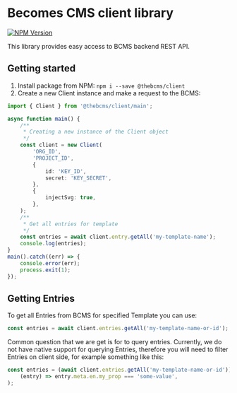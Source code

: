 # Becomes CMS client library

[![NPM Version][npm-image]][npm-url]

[npm-image]: https://img.shields.io/npm/v/@thebcms/client.svg
[npm-url]: https://npmjs.org/package/@thebcms/client

This library provides easy access to BCMS backend REST API.

## Getting started

1. Install package from NPM: `npm i --save @thebcms/client`
2. Create a new Client instance and make a request to the BCMS:

```ts
import { Client } from '@thebcms/client/main';

async function main() {
    /**
     * Creating a new instance of the Client object
     */
    const client = new Client(
        'ORG_ID',
        'PROJECT_ID',
        {
            id: 'KEY_ID',
            secret: 'KEY_SECRET',
        },
        {
            injectSvg: true,
        },
    );
    /**
     * Get all entries for template
     */
    const entries = await client.entry.getAll('my-template-name');
    console.log(entries);
}
main().catch((err) => {
    console.error(err);
    process.exit(1);
});
```

## Getting Entries

To get all Entries from BCMS for specified Template you can use:

```ts
const entries = await client.entries.getAll('my-template-name-or-id');
```

Common question that we are get is for to query entries. Currently, we do not have native support for querying Entries, therefore you will need to filter Entries on client side, for example something like this:

```ts
const entries = (await client.entries.getAll('my-template-name-or-id')).filter(
    (entry) => entry.meta.en.my_prop === 'some-value',
);
```
